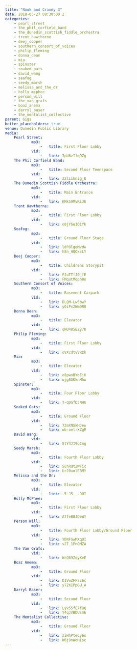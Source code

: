 ```yaml
---
title: "Nook and Cranny 3"
date: 2018-05-27 08:30:00 Z
categories:
    - pearl_street
    - the_phil_corfield_band
    - the_dunedin_scottish_fiddle_orchestra
    - trent_hawthorne
    - deej_cooper
    - southern_consort_of_voices
    - philip_fleming
    - donna_dean
    - mia
    - spinster
    - soaked_oats
    - david_wang
    - seafog
    - seedy_marsh
    - melissa_and_the_dr
    - holly_mcphee
    - person_will
    - the_van_grafs
    - boaz_anema
    - darryl_baser
    - the_mentalist_collective
parent: Gigs
better_placeholders: true
venue: Dunedin Public Library
media:
    Pearl Street:
            mp3:
                -   title: First Floor Lobby
            vid:
                -   link: 7pU6zIfq9Zg
    The Phil Corfield Band:
            mp3:
                -   title: Second Floor Teenspace
            vid:
                -   link: Z2lLiknig_Q
    The Dunedin Scottish Fiddle Orchestra:
            mp3:
                -   title: Main Entrance
            vid:
                -   link: KMk59MvRiJU
    Trent Hawthorne:
            mp3:
                -   title: First Floor Lobby
            vid:
                -   link: o0jY6uIO1Yk
    Seafog:
            mp3:
                -   title: Ground Floor Stage
            vid:
                -   link: ldP8lgeMvdw
                -   link: h8n_HQOkcLY
    Deej Cooper:
            mp3:
                -   title: Childrens Storypit
            vid:
                -   link: FJuTTfJ0_fE
                -   link: FMqutMoph0o
    Southern Consort of Voices:
            mp3:
                -   title: Basement Carpark
            vid:
                -   link: DLQM-Lw5bwY
                -   link: yOiPx2Wm9R0
    Donna Dean:
            mp3:
                -   title: Elevator
            vid:
                -   link: qHU485EZy7U
    Philip Fleming:
            mp3:
                -   title: First Floor Lobby
            vid:
                -   link: oVXcdtvVRzk
    Mia:
            mp3:
                -   title: Elevator
            vid:
                -   link: o8pwoBYbEjU
                -   link: wjg8QKknMhw
    Spinster:
            mp3:
                -   title: Four Floor Lobby
            vid:
                -   link: T-qDGfDJNHU
    Soaked Oats:
            mp3:
                -   title: Ground Floor
            vid:
                -   link: 72mXNSkHJew
                -   link: wb-oelrXZgM
    David Wang:
            vid:
                -   link: 8tY4JI9oCng
    Seedy Marsh:
            mp3:
                -   title: Fourth Floor Lobby
            vid:
                -   link: SunRQtZWFic
                -   link: UrJ0uolE8MY
    Melissa and the Dr:
            mp3:
                -   title: Elevator
            vid:
                -   link: -5-J5__-9UI
    Holly McPhee:
            mp3:
                -   title: First Floor Lobby
            vid:
                -   link: A7feB8JDeWY
    Person Will:
            mp3:
                -   title: Fourth Floor Lobby/Ground Floor
            vid:
                -   link: YDNFGwMXqUI
                -   link: v2T_1FnOMZA
    The Van Grafs:
            vid:
                -   link: WcQ69ZqyXeE
    Boaz Anema:
            mp3:
                -   title: Ground Floor
            vid:
                -   link: D1VwZFFzc6c
                -   link: y72XIPpGU_A
    Darryl Baser:
            mp3:
                -   title: Second Floor
            vid:
                -   link: Lyv55fE7f8Q
                -   link: Y4qJVBDUsmE
    The Mentalist Collective:
            mp3:
                -   title: Ground Floor
            vid:
                -   link: ziHhPteCy6o
                -   link: W6j9nWoHIsc
---
```

